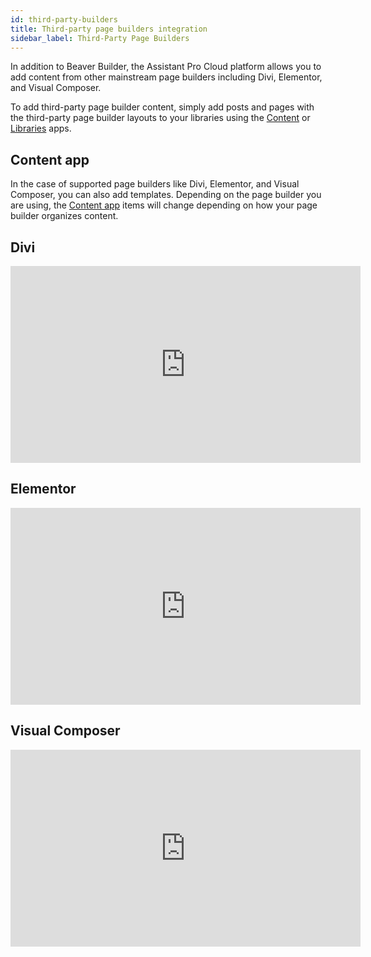 ```yaml
---
id: third-party-builders
title: Third-party page builders integration
sidebar_label: Third-Party Page Builders
---
```


In addition to Beaver Builder, the Assistant Pro Cloud platform allows you to add content from other mainstream page builders including Divi, Elementor, and Visual Composer.

To add third-party page builder content, simply add posts and pages with the third-party page builder layouts to your libraries using the [Content](../../plugin/apps/content.md) or 
[Libraries](../../plugin/apps/libraries.md) apps.

## Content app

In the case of supported page builders like Divi, Elementor, and Visual Composer, you can also add templates. Depending on the page builder you are using, the [Content app](../../plugin/apps/content.md) items will change depending on how your page builder organizes content.

## Divi

<div className="embed-responsive">
<iframe width="560" height="315" src="https://www.youtube-nocookie.com/embed/H1eSzCh3Lec" title="YouTube video player" frameBorder="0" allow="accelerometer; autoplay; clipboard-write; encrypted-media; gyroscope; picture-in-picture" allowFullScreen></iframe>
</div>

## Elementor

<div className="embed-responsive">
<iframe width="560" height="315" src="https://www.youtube-nocookie.com/embed/DTcwRaNueJk" title="YouTube video player" frameBorder="0" allow="accelerometer; autoplay; clipboard-write; encrypted-media; gyroscope; picture-in-picture" allowFullScreen></iframe>
</div>

## Visual Composer

<div className="embed-responsive">
<iframe width="560" height="315" src="https://www.youtube-nocookie.com/embed/x9QqXgmu8AU" title="YouTube video player" frameBorder="0" allow="accelerometer; autoplay; clipboard-write; encrypted-media; gyroscope; picture-in-picture" allowFullScreen></iframe>
</div>
